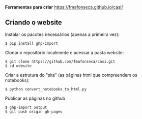 **Ferramentas para criar** https://fmafonseca.github.io/casi/

## Criando o website

Instalar os pacotes necessários (apenas a primeira vez):

```
$ pip install ghp-import
```

Clonar o repositório localmente e acessar a pasta website:

```
$ git clone https://github.com/fmafonseca/casi.git
$ cd website
```

Criar a estrutura do "site" (as páginas html que compreendem os notebooks):

```
$ python convert_notebooks_to_html.py
```

Publicar as páginas no github

```
$ ghp-import output
$ git push origin gh-pages
```